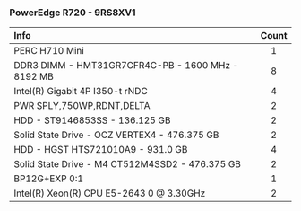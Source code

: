 ### PowerEdge R720 - 9RS8XV1
| Info | Count |
| :-- | :--: |
| PERC H710 Mini | 1 |
| DDR3 DIMM - HMT31GR7CFR4C-PB - 1600 MHz - 8192 MB | 8 |
| Intel(R) Gigabit 4P I350-t rNDC | 4 |
| PWR SPLY,750WP,RDNT,DELTA | 2 |
| HDD - ST9146853SS - 136.125 GB | 2 |
| Solid State Drive - OCZ VERTEX4 - 476.375 GB | 2 |
| HDD - HGST HTS721010A9 - 931.0 GB | 4 |
| Solid State Drive - M4 CT512M4SSD2 - 476.375 GB | 2 |
| BP12G+EXP 0:1 | 1 |
| Intel(R) Xeon(R) CPU E5-2643 0 @ 3.30GHz | 2 |
